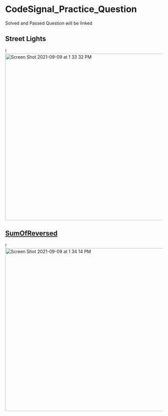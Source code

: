 # CodeSignal_Practice_Question
Solved and Passed Question will be linked

## Street Lights
!<img width="532" alt="Screen Shot 2021-09-09 at 1 33 32 PM" src="https://user-images.githubusercontent.com/64442606/132735889-5461d64a-839b-4ee1-9448-84f871d69846.png">

## [SumOfReversed](https://github.com/Chu-Wx/CodeSignal_Practice_Question/blob/main/SumOfReversed.py)
!<img width="520" alt="Screen Shot 2021-09-09 at 1 34 14 PM" src="https://user-images.githubusercontent.com/64442606/132736352-b3eb5200-1f51-4b0a-a0ae-2cb2c4a67f94.png">

